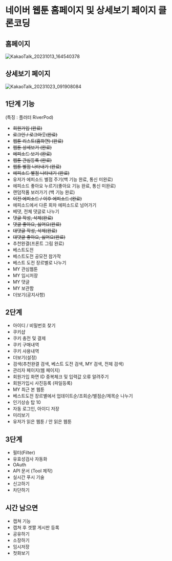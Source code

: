 # 네이버 웹툰 홈페이지 및 상세보기 페이지 클론코딩

## 홈페이지

![KakaoTalk_20231013_164540378](https://github.com/Merhong/toy-front/assets/78343061/fbb6813f-84a7-42a0-811a-86e925785d12)

## 상세보기 페이지

![KakaoTalk_20231023_091908084](https://github.com/Merhong/toy-front/assets/78343061/01cf3707-c296-4eab-81f5-749e0aede679)

## 1단계 기능

(특징 : 플러터 RiverPod)

- ~~회원가입 (완료)~~
- ~~로그인 / 로그아웃(완료)~~
- ~~웹툰 리스트(홈화면) (완료)~~
- ~~웹툰 상세보기 (완료)~~
- ~~에피소드 보기 (완료)~~
- ~~웹툰 관심등록 (완료)~~
- ~~웹툰 별점 나타내기 (완료)~~
- ~~에피소드 별점 나타내기 (완료)~~
- 유저가 에피소드 별점 주기(백 기능 완료, 통신 미완료)
- 에피소드 좋아요 누르기(좋아요 기능 완료, 통신 미완료)
- 랜덤작품 보러가기 (백 기능 완료)
- ~~이전 에피소드 / 이후 에피소드 (완료)~~
- 에피소드에서 다른 회차 에피소드로 넘어가기
- 베댓, 전체 댓글로 나누기
- ~~댓글 작성, 삭제(완료)~~
- ~~댓글 좋아요, 싫어요(완료)~~
- ~~대댓글 작성, 삭제(완료)~~
- ~~대댓글 좋아요, 싫어요(완료)~~
- 추천완결(프론트 그림 완료)
- 베스트도전
- 베스트도전 공모전 참가작
- 베스트 도전 장르별로 나누기
- MY 관심웹툰
- MY 임시저장
- MY 댓글
- MY 보관함
- 더보기(공지사항)

## 2단계

- 아이디 / 비밀번호 찾기
- 쿠키샵
- 쿠키 충전 및 결제
- 쿠키 구매내역
- 쿠키 사용내역
- 더보기(설정)
- 검색(추천완결 검색, 베스트 도전 검색, MY 검색, 전체 검색)
- 관리자 페이지(웹 페이지)
- 회원가입 화면 ID 중복체크 및 입력값 오류 알려주기
- 회원가입시 사진등록 (파일등록)
- MY 최근 본 웹툰
- 베스트도전 장르별에서 업데이트순/조회순/별점순/제목순 나누기
- 인기상승 탑 10
- 자동 로그인, 아이디 저장 
- 미리보기
- 유저가 읽은 웹툰 / 안 읽은 웹툰
  
## 3단계
- 필터(Filter)
- 유효성검사 자동화
- OAuth
- API 문서 (Tool 제작)
- 실시간 푸시 기술
- 신고하기
- 차단하기
  
## 시간 남으면
- 캡쳐 기능
- 캡쳐 후 겟짤 게시판 등록
- 공유하기
- 소장하기
- 임시저장
- 첫화보기
